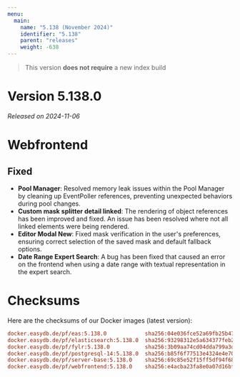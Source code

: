 ```yaml
---
menu:
  main:
    name: "5.138 (November 2024)"
    identifier: "5.138"
    parent: "releases"
    weight: -638
---
```


> This version **does not require** a new index build

# Version 5.138.0

*Released on 2024-11-06*


# Webfrontend

## Fixed

- **Pool Manager**: Resolved memory leak issues within the Pool Manager by cleaning up EventPoller references, preventing unexpected behaviors during pool changes.
- **Custom mask splitter detail linked**: The rendering of object references has been improved and fixed. An issue has been resolved where not all linked elements were being rendered.
- **Editor Modal New**: Fixed mask verification in the user's preferences, ensuring correct selection of the saved mask and default fallback options.
- **Date Range Expert Search**: A bug has been fixed that caused an error on the frontend when using a date range with textual representation in the expert search.

# Checksums

Here are the checksums of our Docker images (latest version):

```ini
docker.easydb.de/pf/eas:5.138.0            sha256:04e036fce52a69fb25b47736e100126dc9401ac1f049a61feb422a0df4e61b79
docker.easydb.de/pf/elasticsearch:5.138.0  sha256:93298312e5a634377feb2db6a4ae77e13c392bed9a3533532b7012c7f32711c4
docker.easydb.de/pf/fylr:5.138.0           sha256:3b09aa74cd04dda799a3d21e35b6380c295d9be83546cc342f250d61a765cd22
docker.easydb.de/pf/postgresql-14:5.138.0  sha256:b85f6f77513e4324e4e70fb76c6d03d18612ec90d8715a6f6642ac3fa3930bfc
docker.easydb.de/pf/server-base:5.138.0    sha256:69c85e52f15ff5df94f6839bf686b94634fddb6573df19d7c6f28ee7375612d4
docker.easydb.de/pf/webfrontend:5.138.0    sha256:e4acba23fa8e0a07d16bfe5bec036e41d9147817f4853e26ff539961382b0f49
```
